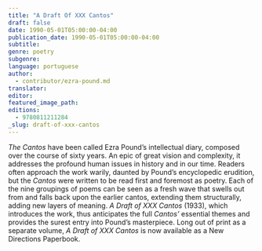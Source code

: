 ```yaml
---
title: "A Draft Of XXX Cantos"
draft: false
date: 1990-05-01T05:00:00-04:00
publication_date: 1990-05-01T05:00:00-04:00
subtitle:
genre: poetry
subgenre:
language: portuguese
author:
  - contributor/ezra-pound.md
translator:
editor:
featured_image_path:
editions:
  - 9780811211284
_slug: draft-of-xxx-cantos
---
```


_The Cantos_ have been called Ezra Pound’s intellectual diary, composed over the course of sixty years. An epic of great vision and complexity, it addresses the profound human issues in history and in our time. Readers often approach the work warily, daunted by Pound’s encyclopedic erudition, but the _Cantos_ were written to be read first and foremost as poetry. Each of the nine groupings of poems can be seen as a fresh wave that swells out from and falls back upon the earlier cantos, extending them structurally, adding new layers of meaning. _A Draft of XXX Cantos_ (1933), which introduces the work, thus anticipates the full _Cantos’_ essential themes and provides the surest entry into Pound’s masterpiece. Long out of print as a separate volume, _A Draft of XXX Cantos_ is now available as a New Directions Paperbook.

